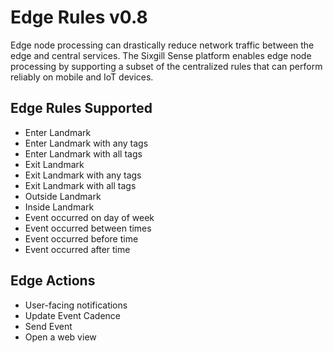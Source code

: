 # Edge Rules v0.8

Edge node processing can drastically reduce network traffic between the edge and central services.  The Sixgill Sense platform enables edge node processing by supporting a subset of the centralized rules that can perform reliably on mobile and IoT devices.  

## Edge Rules Supported 
- Enter Landmark
- Enter Landmark with any tags
- Enter Landmark with all tags
- Exit Landmark 
- Exit Landmark with any tags
- Exit Landmark with all tags
- Outside Landmark
- Inside Landmark
- Event occurred on day of week
- Event occurred between times
- Event occurred before time
- Event occurred after time

## Edge Actions 
- User-facing notifications
- Update Event Cadence
- Send Event
- Open a web view